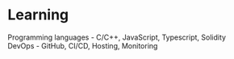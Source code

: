 # Learning

Programming languages - C/C++, JavaScript, Typescript, Solidity  
DevOps - GitHub, CI/CD, Hosting, Monitoring 
